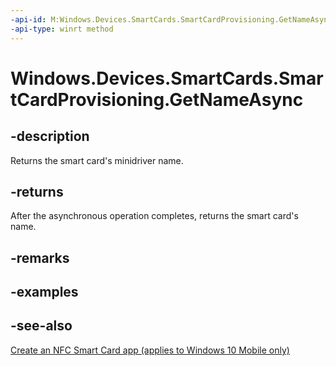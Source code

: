 ```yaml
---
-api-id: M:Windows.Devices.SmartCards.SmartCardProvisioning.GetNameAsync
-api-type: winrt method
---
```


<!-- Method syntax
public Windows.Foundation.IAsyncOperation<string> GetNameAsync()
-->

# Windows.Devices.SmartCards.SmartCardProvisioning.GetNameAsync

## -description
Returns the smart card's minidriver name.

## -returns
After the asynchronous operation completes, returns the smart card's name.

## -remarks

## -examples

## -see-also
[Create an NFC Smart Card app (applies to Windows 10 Mobile only)](/windows/uwp/devices-sensors/host-card-emulation)
